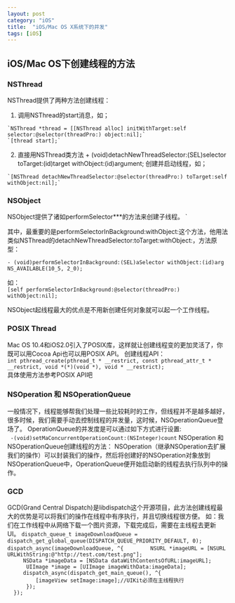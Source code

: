 ```yaml
---
layout: post
category: "iOS"
title:  "iOS/Mac OS X系统下的并发"
tags: [iOS]
---
```


## iOS/Mac OS下创建线程的方法

### NSThread  
  NSThread提供了两种方法创建线程：  
  1.  调用NSThread的start消息，如；  

    `NSThread *thread = [[NSThread alloc] initWithTarget:self selector:@selector(threadPro:) object:nil];`  
    `[thread start];`  

  2.  直接用NSThread类方法 + (void)detachNewThreadSelector:(SEL)selector toTarget:(id)target withObject:(id)argument; 创建并启动线程，如；
    
    `[NSThread detachNewThreadSelector:@selector(threadPro:) toTarget:self withObject:nil];`   

### NSObject   
  NSObject提供了诸如performSelector***的方法来创建子线程。     `   

  其中，最重要的是performSelectorInBackground:withObject:这个方法，他用法类似NSThread的detachNewThreadSelector:toTarget:withObject:，方法原型：
  
  `- (void)performSelectorInBackground:(SEL)aSelector withObject:(id)arg NS_AVAILABLE(10_5, 2_0);`

  如：   
  `[self performSelectorInBackground:@selector(threadPro:) withObject:nil];` 
  
  NSObject起线程最大的优点是不用新创建任何对象就可以起一个工作线程。
    
### POSIX Thread   

  Mac OS 10.4和iOS2.0引入了POSIX库，这样就让创建线程变的更加灵活了，你既可以用Cocoa Api也可以用POSIX API。
  创建线程API：  
      `int pthread_create(pthread_t * __restrict, const pthread_attr_t * __restrict, void *(*)(void *), void * __restrict);`   
  具体使用方法参考POSIX API吧

### NSOperation 和 NSOperationQueue  
  
  一般情况下，线程能够帮我们处理一些比较耗时的工作，但线程并不是越多越好，很多时候，我们需要手动去控制线程的并发量，这时候，NSOperationQueue登场了。
  OperationQueue的并发度是可以通过如下方式进行设置:  
  ` -(void)setMaConcurrentOperationCount:(NSInteger)count`
  NSOperation 和 NSOperationQueue创建线程的方法：
  NSOperation（继承NSOperation去扩展我们的操作）可以封装我们的操作，然后将创建好的NSOperation对象放到NSOperationQueue中，OperationQueue便开始启动新的线程去执行队列中的操作。   
  
### GCD

  GCD(Grand Central Dispatch)是libdispatch这个开源项目，此方法创建线程最大的优势是可以将我们的操作在线程中有序执行，并且切换线程很方便。
  如：我们在工作线程中从网络下载一个图片资源，下载完成后，需要在主线程去更新UI。
  `dispatch_queue_t imageDownloadQueue = dispatch_get_global_queue(DISPATCH_QUEUE_PRIORITY_DEFAULT, 0);  `     
  ` dispatch_async(imageDownloadQueue, ^{   `
  `      NSURL *imageURL = [NSURL URLWithString:@"http://test.com/test.png"];`   
  `     NSData *imageData = [NSData dataWithContentsOfURL:imageURL];`   
  `      UIImage *image = [UIImage imageWithData:imageData];`   
  `     dispatch_async(dispatch_get_main_queue(), ^{`   
  `          [imageView setImage:image];//UIKit必须在主线程执行 `   
  `      });`   
  `  });`   
